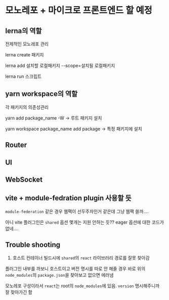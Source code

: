 # 모노레포 + 마이크로 프론트엔드 할 예정

## lerna의 역할
전제척인 모노레포 관리

lerna create 패키지

lerna add 설치할 로컬패키지 --scope=설치될 로컬패키지

lerna run 스크립트

## yarn workspace의 역할
각 패키지의 의존성관리

yarn add package_name -W -> 루트 패키지 설치

yarn workspace package_name add package -> 특정 패키지에 설치

## Router
## UI
## WebSocket

## vite + module-fedration plugin 사용할 듯
`module-federation` 같은 경우 웹팩이 선두주자인거 같은데 그냥 웹팩 쓸까....

아니 vite 플러그인은 `shared` 옵션 몇개는 지원 안하는 듯?? eager 옵션에 대한 코드가 없네....

## Trouble shooting
1. 호스트 컨테이너 빌드시에 `shared`의 `react` 라이브러리 경로를 잘못 찾아감

플러그인 내부를 까보니 호스트이고 버전 명시를 따로 안 해줄 경우 바로 위의 `node_modules`의 `package.json`을 찾아보고 없으면 에러냄

모노레포 구성이라서 `react`는 root의 `node_modules`에 있음. `version` 명시해주니까 잘 찾아가긴 함